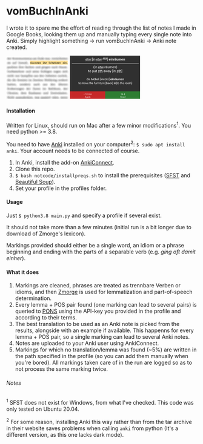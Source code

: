 # vomBuchInAnki
I wrote it to spare me the effort of reading through the list of notes I made in Google Books, looking them up and manually typing every single note into Anki. Simply highlight something -> run vomBuchInAnki -> Anki note created.

<img src="/notcode/example.png" alt="Example" width="70%" height="70%">

#### Installation
Written for Linux, should run on Mac after a few minor modifications<sup>1</sup>. You need python >= 3.8.

You need to have [Anki](https://apps.ankiweb.net/#download) installed on your computer<sup>2</sup>: `$ sudo apt install anki`. Your account needs to be connected of course.
 
 1. In Anki, install the add-on [AnkiConnect](https://ankiweb.net/shared/info/2055492159).
 1. Clone this repo.
 1. `$ bash notcode/installpreqs.sh` to install the prerequisites ([SFST](https://www.cis.uni-muenchen.de/~schmid/tools/SFST/) and [Beautiful Soup](https://www.crummy.com/software/BeautifulSoup/)).
 1. Set your profile in the profiles folder.
 
 #### Usage
 Just `$ python3.8 main.py` and specify a profile if several exist.
 
 It should not take more than a few minutes (initial run is a bit longer due to download of Zmorge's lexicon).
 
 Markings provided should either be a single word, an idiom or a phrase beginning and ending with the parts of a separable verb (e.g. _ging oft damit einher_).

#### What it does
1. Markings are cleaned, phrases are treated as trennbare Verben or idioms, and then [Zmorge](https://pub.cl.uzh.ch/users/sennrich/zmorge/) is used for lemmatization and part-of-speech determination.
1. Every lemma + POS pair found (one marking can lead to several pairs) is queried to [PONS](https://en.pons.com/p/online-dictionary/developers/api) using the API-key you provided in the profile and according to their terms.
1. The best translation to be used as an Anki note is picked from the results, alongside with an example if available. This happenns for every lemma + POS pair, so a single marking can lead to several Anki notes.
1. Notes are uploaded to your Anki user using AnkiConnect.
1. Markings for which no translation/lemma was found (~5%) are written in the path specified in the profile (so you can add them manually when you're bored). All markings taken care of in the run are logged so as to not process the same marking twice.

###### Notes
<sup>1</sup> SFST does not exist for Windows, from what I've checked. This code was only tested on Ubuntu 20.04.

<sup>2</sup> For some reason, installing Anki this way rather than from the tar archive in their website saves problems when calling `anki` from python (It's a different version, as this one lacks dark mode).
